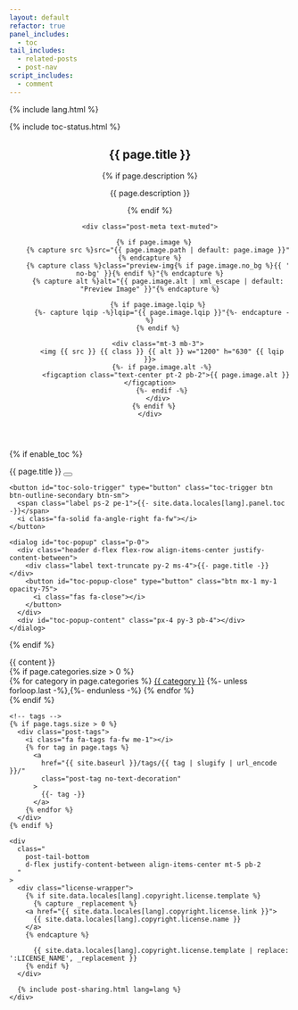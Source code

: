 ```yaml
---
layout: default
refactor: true
panel_includes:
  - toc
tail_includes:
  - related-posts
  - post-nav
script_includes:
  - comment
---
```


{% include lang.html %}

{% include toc-status.html %}

<article class="px-1" data-toc="{{ enable_toc }}">
  <header>
    <h1 data-toc-skip>{{ page.title }}</h1>
    {% if page.description %}
      <p class="post-desc fw-light mb-4">{{ page.description }}</p>
    {% endif %}

    <div class="post-meta text-muted">

      {% if page.image %}
        {% capture src %}src="{{ page.image.path | default: page.image }}"{% endcapture %}
        {% capture class %}class="preview-img{% if page.image.no_bg %}{{ ' no-bg' }}{% endif %}"{% endcapture %}
        {% capture alt %}alt="{{ page.image.alt | xml_escape | default: "Preview Image" }}"{% endcapture %}

        {% if page.image.lqip %}
          {%- capture lqip -%}lqip="{{ page.image.lqip }}"{%- endcapture -%}
        {% endif %}

        <div class="mt-3 mb-3">
          <img {{ src }} {{ class }} {{ alt }} w="1200" h="630" {{ lqip }}>
          {%- if page.image.alt -%}
            <figcaption class="text-center pt-2 pb-2">{{ page.image.alt }}</figcaption>
          {%- endif -%}
        </div>
      {% endif %}
    </div>
  </header>

  {% if enable_toc %}
    <div id="toc-bar" class="d-flex align-items-center justify-content-between invisible">
      <span class="label text-truncate">{{ page.title }}</span>
      <button type="button" class="toc-trigger btn me-1">
        <i class="fa-solid fa-list-ul fa-fw"></i>
      </button>
    </div>

    <button id="toc-solo-trigger" type="button" class="toc-trigger btn btn-outline-secondary btn-sm">
      <span class="label ps-2 pe-1">{{- site.data.locales[lang].panel.toc -}}</span>
      <i class="fa-solid fa-angle-right fa-fw"></i>
    </button>

    <dialog id="toc-popup" class="p-0">
      <div class="header d-flex flex-row align-items-center justify-content-between">
        <div class="label text-truncate py-2 ms-4">{{- page.title -}}</div>
        <button id="toc-popup-close" type="button" class="btn mx-1 my-1 opacity-75">
          <i class="fas fa-close"></i>
        </button>
      </div>
      <div id="toc-popup-content" class="px-4 py-3 pb-4"></div>
    </dialog>
  {% endif %}

  <div class="content">
    {{ content }}
  </div>

  <div class="post-tail-wrapper text-muted">
    <!-- categories -->
    {% if page.categories.size > 0 %}
      <div class="post-meta mb-3">
        <i class="far fa-folder-open fa-fw me-1"></i>
        {% for category in page.categories %}
          <a href="{{ site.baseurl }}/categories/{{ category | slugify | url_encode }}/">{{ category }}</a>
          {%- unless forloop.last -%},{%- endunless -%}
        {% endfor %}
      </div>
    {% endif %}

    <!-- tags -->
    {% if page.tags.size > 0 %}
      <div class="post-tags">
        <i class="fa fa-tags fa-fw me-1"></i>
        {% for tag in page.tags %}
          <a
            href="{{ site.baseurl }}/tags/{{ tag | slugify | url_encode }}/"
            class="post-tag no-text-decoration"
          >
            {{- tag -}}
          </a>
        {% endfor %}
      </div>
    {% endif %}

    <div
      class="
        post-tail-bottom
        d-flex justify-content-between align-items-center mt-5 pb-2
      "
    >
      <div class="license-wrapper">
        {% if site.data.locales[lang].copyright.license.template %}
          {% capture _replacement %}
        <a href="{{ site.data.locales[lang].copyright.license.link }}">
          {{ site.data.locales[lang].copyright.license.name }}
        </a>
        {% endcapture %}

          {{ site.data.locales[lang].copyright.license.template | replace: ':LICENSE_NAME', _replacement }}
        {% endif %}
      </div>

      {% include post-sharing.html lang=lang %}
    </div>
  </div>
</article>
